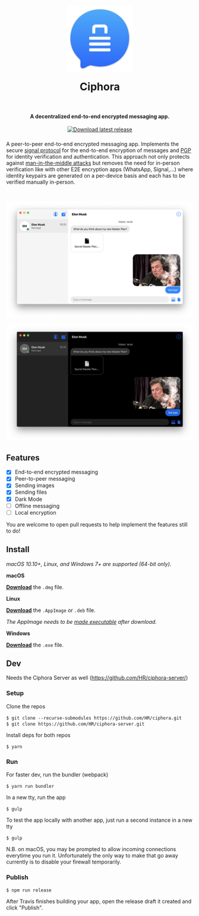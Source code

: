 <h1 align="center">
  <br>
  <a href="https://github.com/HR/ciphora"><img src="./build/icon.png" alt="Ciphora" width="180" style= "margin-bottom: 1rem"></a>
  <br>
  Ciphora
  <br>
  <br>
</h1>

<h4 align="center">A decentralized end-to-end encrypted messaging app.</h4>
<p align="center">
    <a href="https://github.com/HR/ciphora/releases/latest">
        <img src="https://img.shields.io/badge/Download-blue.svg?style=flat&color=007aff"
            alt="Download latest release" style= "margin-bottom: 0.5rem" height="25px">
    </a>
</p>

A peer-to-peer end-to-end encrypted messaging app. Implements the secure [signal
protocol](https://signal.org/docs/specifications/doubleratchet/) for the
end-to-end encryption of messages and
[PGP](https://en.wikipedia.org/wiki/Pretty_Good_Privacy) for identity
verification and authentication. This approach not only protects against
[man-in-the-middle
attacks](https://en.wikipedia.org/wiki/Man-in-the-middle_attack) but removes the
need for in-person verification like with other E2E encryption apps (WhatsApp,
Signal,...) where identity keypairs are generated on a per-device basis and each
has to be verified manually in-person.

<br>
<p align="center">
  <a href="https://github.com/HR/ciphora/releases/latest">
    <img src=".github/messenger.png" width="846">
  </a>
</p>
<p align="center">
  <a href="https://github.com/HR/ciphora/releases/latest">
    <img src=".github/messenger_dark.png" width="846">
  </a>
</p>

## Features
- [x] End-to-end encrypted messaging
- [x] Peer-to-peer messaging
- [x] Sending images
- [x] Sending files
- [x] Dark Mode
- [ ] Offline messaging
- [ ] Local encryption

You are welcome to open pull requests to help implement the features still to
do!

## Install

_macOS 10.10+, Linux, and Windows 7+ are supported (64-bit only)._

**macOS**

[**Download**](https://github.com/hr/ciphora/releases/latest) the `.dmg` file.

**Linux**

[**Download**](https://github.com/hr/ciphora/releases/latest) the `.AppImage` or `.deb` file.

_The AppImage needs to be [made executable](http://discourse.appimage.org/t/how-to-make-an-appimage-executable/80) after download._

**Windows**

[**Download**](https://github.com/hr/ciphora/releases/latest) the `.exe` file.


## Dev

Needs the Ciphora Server as well (https://github.com/HR/ciphora-server/)

### Setup

Clone the repos

```
$ git clone --recurse-submodules https://github.com/HR/ciphora.git
$ git clone https://github.com/HR/ciphora-server.git
```

Install deps for both repos

```
$ yarn
```

### Run

For faster dev, run the bundler (webpack)

```
$ yarn run bundler
```

In a new tty, run the app

```
$ gulp
```

To test the app locally with another app, just run a second instance in a new
tty

```
$ gulp
```

N.B. on macOS, you may be prompted to allow incoming connections everytime you
run it. Unfortunately the only way to make that go away currently is to disable
your firewall temporarily.

### Publish

```
$ npm run release
```

After Travis finishes building your app, open the release draft it created and
click "Publish".
